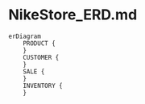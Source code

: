 # NikeStore_ERD.md
```mermaid
erDiagram
    PRODUCT { 
    } 
    CUSTOMER {
    }
    SALE {
    }
    INVENTORY {
    }
````
